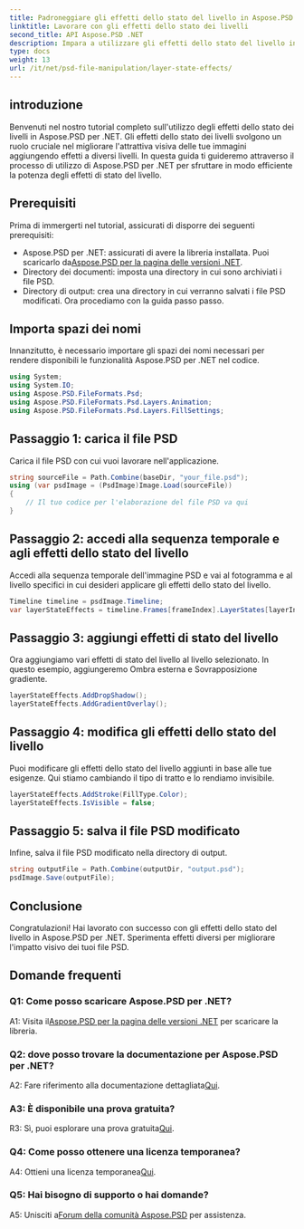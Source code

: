 ```yaml
---
title: Padroneggiare gli effetti dello stato del livello in Aspose.PSD per .NET
linktitle: Lavorare con gli effetti dello stato dei livelli
second_title: API Aspose.PSD .NET
description: Impara a utilizzare gli effetti dello stato del livello in Aspose.PSD per .NET. Migliora i tuoi file PSD con Ombra esterna, Sovrapposizione gradiente e altro ancora. Guida tutorial facile.
type: docs
weight: 13
url: /it/net/psd-file-manipulation/layer-state-effects/
---
```

## introduzione
Benvenuti nel nostro tutorial completo sull'utilizzo degli effetti dello stato dei livelli in Aspose.PSD per .NET. Gli effetti dello stato dei livelli svolgono un ruolo cruciale nel migliorare l'attrattiva visiva delle tue immagini aggiungendo effetti a diversi livelli. In questa guida ti guideremo attraverso il processo di utilizzo di Aspose.PSD per .NET per sfruttare in modo efficiente la potenza degli effetti di stato del livello.
## Prerequisiti
Prima di immergerti nel tutorial, assicurati di disporre dei seguenti prerequisiti:
-  Aspose.PSD per .NET: assicurati di avere la libreria installata. Puoi scaricarlo da[Aspose.PSD per la pagina delle versioni .NET](https://releases.aspose.com/psd/net/).
- Directory dei documenti: imposta una directory in cui sono archiviati i file PSD.
- Directory di output: crea una directory in cui verranno salvati i file PSD modificati.
Ora procediamo con la guida passo passo.
## Importa spazi dei nomi
Innanzitutto, è necessario importare gli spazi dei nomi necessari per rendere disponibili le funzionalità Aspose.PSD per .NET nel codice.
```csharp
using System;
using System.IO;
using Aspose.PSD.FileFormats.Psd;
using Aspose.PSD.FileFormats.Psd.Layers.Animation;
using Aspose.PSD.FileFormats.Psd.Layers.FillSettings;
```
## Passaggio 1: carica il file PSD
Carica il file PSD con cui vuoi lavorare nell'applicazione.
```csharp
string sourceFile = Path.Combine(baseDir, "your_file.psd");
using (var psdImage = (PsdImage)Image.Load(sourceFile))
{
    // Il tuo codice per l'elaborazione del file PSD va qui
}
```
## Passaggio 2: accedi alla sequenza temporale e agli effetti dello stato del livello
Accedi alla sequenza temporale dell'immagine PSD e vai al fotogramma e al livello specifici in cui desideri applicare gli effetti dello stato del livello.
```csharp
Timeline timeline = psdImage.Timeline;
var layerStateEffects = timeline.Frames[frameIndex].LayerStates[layerIndex].StateEffects;
```
## Passaggio 3: aggiungi effetti di stato del livello
Ora aggiungiamo vari effetti di stato del livello al livello selezionato. In questo esempio, aggiungeremo Ombra esterna e Sovrapposizione gradiente.
```csharp
layerStateEffects.AddDropShadow();
layerStateEffects.AddGradientOverlay();
```
## Passaggio 4: modifica gli effetti dello stato del livello
Puoi modificare gli effetti dello stato del livello aggiunti in base alle tue esigenze. Qui stiamo cambiando il tipo di tratto e lo rendiamo invisibile.
```csharp
layerStateEffects.AddStroke(FillType.Color);
layerStateEffects.IsVisible = false;
```
## Passaggio 5: salva il file PSD modificato
Infine, salva il file PSD modificato nella directory di output.
```csharp
string outputFile = Path.Combine(outputDir, "output.psd");
psdImage.Save(outputFile);
```
## Conclusione

Congratulazioni! Hai lavorato con successo con gli effetti dello stato del livello in Aspose.PSD per .NET. Sperimenta effetti diversi per migliorare l'impatto visivo dei tuoi file PSD.

## Domande frequenti

### Q1: Come posso scaricare Aspose.PSD per .NET?

 A1: Visita il[Aspose.PSD per la pagina delle versioni .NET](https://releases.aspose.com/psd/net/) per scaricare la libreria.

### Q2: dove posso trovare la documentazione per Aspose.PSD per .NET?

 A2: Fare riferimento alla documentazione dettagliata[Qui](https://reference.aspose.com/psd/net/).

### A3: È disponibile una prova gratuita?

 R3: Sì, puoi esplorare una prova gratuita[Qui](https://releases.aspose.com/).

### Q4: Come posso ottenere una licenza temporanea?

 A4: Ottieni una licenza temporanea[Qui](https://purchase.aspose.com/temporary-license/).

### Q5: Hai bisogno di supporto o hai domande?

 A5: Unisciti a[Forum della comunità Aspose.PSD](https://forum.aspose.com/c/psd/34) per assistenza.